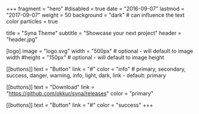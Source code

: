 +++
fragment = "hero"
#disabled = true
date = "2016-09-07"
lastmod = "2017-09-07"
weight = 50
background = "dark" # can influence the text color
particles = true

title = "Syna Theme"
subtitle = "Showcase your next project"
header = "header.jpg"

[logo]
  image = "logo.svg"
  width = "500px" # optional - will default to image width
  #height = "150px" # optional - will default to image height

[[buttons]]
  text = "Button"
  link = "#"
  color = "info" # primary, secondary, success, danger, warning, info, light, dark, link - default: primary

[[buttons]]
  text = "Download"
  link = "https://github.com/okkur/syna/releases"
  color = "primary"

[[buttons]]
  text = "Button"
  link = "#"
  color = "success"
+++
